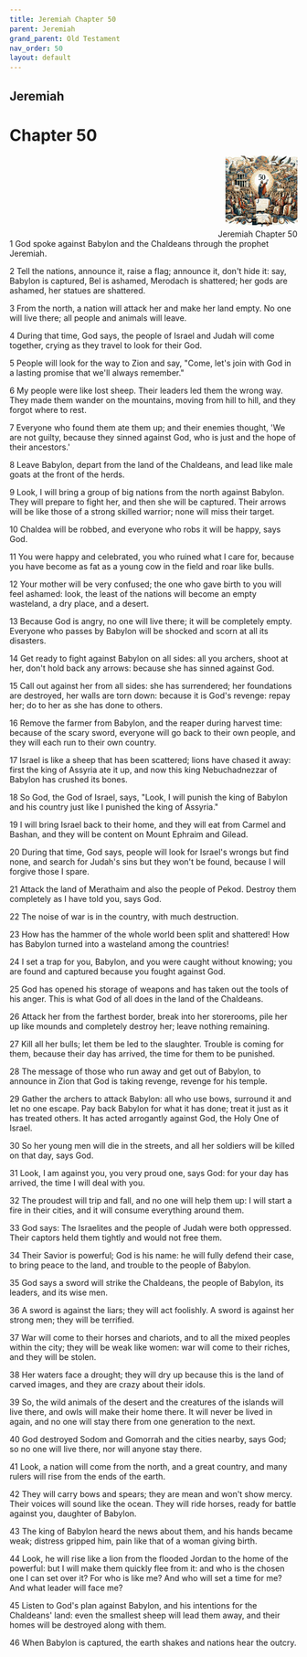 ```yaml
---
title: Jeremiah Chapter 50
parent: Jeremiah
grand_parent: Old Testament
nav_order: 50
layout: default
---
```


## Jeremiah

# Chapter 50

<div style="clear: both; text-align: right;">
    <img src="/assets/Image/Jeremiah/500/50.jpg" alt="Jeremiah Chapter 50" class="chapter-image" style="max-width: 25%; height: auto;"/>
    <figcaption style="font-size: 14px;">Jeremiah Chapter 50</figcaption>
</div>
1 God spoke against Babylon and the Chaldeans through the prophet Jeremiah.

2 Tell the nations, announce it, raise a flag; announce it, don't hide it: say, Babylon is captured, Bel is ashamed, Merodach is shattered; her gods are ashamed, her statues are shattered.

3 From the north, a nation will attack her and make her land empty. No one will live there; all people and animals will leave.

4 During that time, God says, the people of Israel and Judah will come together, crying as they travel to look for their God.

5 People will look for the way to Zion and say, "Come, let's join with God in a lasting promise that we'll always remember."

6 My people were like lost sheep. Their leaders led them the wrong way. They made them wander on the mountains, moving from hill to hill, and they forgot where to rest.

7 Everyone who found them ate them up; and their enemies thought, 'We are not guilty, because they sinned against God, who is just and the hope of their ancestors.'

8 Leave Babylon, depart from the land of the Chaldeans, and lead like male goats at the front of the herds.

9 Look, I will bring a group of big nations from the north against Babylon. They will prepare to fight her, and then she will be captured. Their arrows will be like those of a strong skilled warrior; none will miss their target.

10 Chaldea will be robbed, and everyone who robs it will be happy, says God.

11 You were happy and celebrated, you who ruined what I care for, because you have become as fat as a young cow in the field and roar like bulls.

12 Your mother will be very confused; the one who gave birth to you will feel ashamed: look, the least of the nations will become an empty wasteland, a dry place, and a desert.

13 Because God is angry, no one will live there; it will be completely empty. Everyone who passes by Babylon will be shocked and scorn at all its disasters.

14 Get ready to fight against Babylon on all sides: all you archers, shoot at her, don't hold back any arrows: because she has sinned against God.

15 Call out against her from all sides: she has surrendered; her foundations are destroyed, her walls are torn down: because it is God's revenge: repay her; do to her as she has done to others.

16 Remove the farmer from Babylon, and the reaper during harvest time: because of the scary sword, everyone will go back to their own people, and they will each run to their own country.

17 Israel is like a sheep that has been scattered; lions have chased it away: first the king of Assyria ate it up, and now this king Nebuchadnezzar of Babylon has crushed its bones.

18 So God, the God of Israel, says, "Look, I will punish the king of Babylon and his country just like I punished the king of Assyria."

19 I will bring Israel back to their home, and they will eat from Carmel and Bashan, and they will be content on Mount Ephraim and Gilead.

20 During that time, God says, people will look for Israel's wrongs but find none, and search for Judah's sins but they won't be found, because I will forgive those I spare.

21 Attack the land of Merathaim and also the people of Pekod. Destroy them completely as I have told you, says God.

22 The noise of war is in the country, with much destruction.

23 How has the hammer of the whole world been split and shattered! How has Babylon turned into a wasteland among the countries!

24 I set a trap for you, Babylon, and you were caught without knowing; you are found and captured because you fought against God.

25 God has opened his storage of weapons and has taken out the tools of his anger. This is what God of all does in the land of the Chaldeans.

26 Attack her from the farthest border, break into her storerooms, pile her up like mounds and completely destroy her; leave nothing remaining.

27 Kill all her bulls; let them be led to the slaughter. Trouble is coming for them, because their day has arrived, the time for them to be punished.

28 The message of those who run away and get out of Babylon, to announce in Zion that God is taking revenge, revenge for his temple.

29 Gather the archers to attack Babylon: all who use bows, surround it and let no one escape. Pay back Babylon for what it has done; treat it just as it has treated others. It has acted arrogantly against God, the Holy One of Israel.

30 So her young men will die in the streets, and all her soldiers will be killed on that day, says God.

31 Look, I am against you, you very proud one, says God: for your day has arrived, the time I will deal with you.

32 The proudest will trip and fall, and no one will help them up: I will start a fire in their cities, and it will consume everything around them.

33 God says: The Israelites and the people of Judah were both oppressed. Their captors held them tightly and would not free them.

34 Their Savior is powerful; God is his name: he will fully defend their case, to bring peace to the land, and trouble to the people of Babylon.

35 God says a sword will strike the Chaldeans, the people of Babylon, its leaders, and its wise men.

36 A sword is against the liars; they will act foolishly. A sword is against her strong men; they will be terrified.

37 War will come to their horses and chariots, and to all the mixed peoples within the city; they will be weak like women: war will come to their riches, and they will be stolen.

38 Her waters face a drought; they will dry up because this is the land of carved images, and they are crazy about their idols.

39 So, the wild animals of the desert and the creatures of the islands will live there, and owls will make their home there. It will never be lived in again, and no one will stay there from one generation to the next.

40 God destroyed Sodom and Gomorrah and the cities nearby, says God; so no one will live there, nor will anyone stay there.

41 Look, a nation will come from the north, and a great country, and many rulers will rise from the ends of the earth.

42 They will carry bows and spears; they are mean and won't show mercy. Their voices will sound like the ocean. They will ride horses, ready for battle against you, daughter of Babylon.

43 The king of Babylon heard the news about them, and his hands became weak; distress gripped him, pain like that of a woman giving birth.

44 Look, he will rise like a lion from the flooded Jordan to the home of the powerful: but I will make them quickly flee from it: and who is the chosen one I can set over it? For who is like me? And who will set a time for me? And what leader will face me?

45 Listen to God's plan against Babylon, and his intentions for the Chaldeans' land: even the smallest sheep will lead them away, and their homes will be destroyed along with them.

46 When Babylon is captured, the earth shakes and nations hear the outcry.


